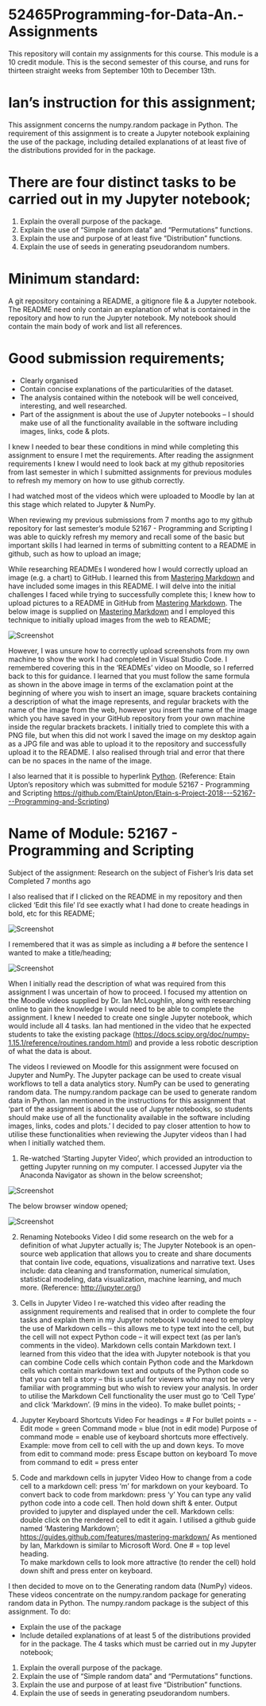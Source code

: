 # 52465Programming-for-Data-An.-Assignments
This repository will contain my assignments for this course. This module is a 10 credit module.
This is the second semester of this course, and runs for thirteen straight weeks from September 10th to December 13th. 

# Ian’s instruction for this assignment;

This assignment concerns the numpy.random package in Python. The requirement of this assignment is to create a Jupyter notebook explaining the use of the package, including detailed explanations of at least five of the distributions provided for in the package. 

# There are four distinct tasks to be carried out in my Jupyter notebook;
1.	Explain the overall purpose of the package.
2.	Explain the use of “Simple random data” and “Permutations” functions.
3.	Explain the use and purpose of at least five “Distribution” functions.
4.	Explain the use of seeds in generating pseudorandom numbers.

# Minimum standard:
A git repository containing a README, a gitignore file & a Jupyter notebook. 
The README need only contain an explanation of what is contained in the repository and how to run the Jupyter notebook.
My notebook should contain the main body of work and list all references.

# Good submission requirements;
- Clearly organised
- Contain concise explanations of the particularities of the dataset.
- The analysis contained within the notebook will be well conceived, interesting, and well researched.
- Part of the assignment is about the use of Jupyter notebooks – I should make use of all the functionality available in the software including images, links, code & plots.

I knew I needed to bear these conditions in mind while completing this assignment to ensure I met the requirements.
After reading the assignment requirements I knew I would need to look back at my github repositories from last semester in which I submitted assignments for previous modules to refresh my memory on how to use github correctly. 

I had watched most of the videos which were uploaded to Moodle by Ian at this stage which related to Jupyter & NumPy. 

When reviewing my previous submissions from 7 months ago to my github repository for last semester’s module 52167 - Programming and Scripting I was able to quickly refresh my memory and recall some of the basic but important skills I had learned in terms of submitting content to a README in github, such as how to upload an image;

While researching READMEs I wondered how I would correctly upload an image (e.g. a chart) to GitHub. I learned this from [Mastering Markdown](https://guides.github.com/features/mastering-markdown/) and have included some images in this README. I will delve into the initial challenges I faced while trying to successfully complete this;
I knew how to upload pictures to a README in GitHub from [Mastering Markdown](https://guides.github.com/features/mastering-markdown/). The below image is supplied on [Mastering Markdown](https://guides.github.com/features/mastering-markdown/) and I employed this technique to initially upload images from the web to README;

![Screenshot](HowToUploadImagesInREADME.jpg)

However, I was unsure how to correctly upload screenshots from my own machine to show the work I had completed in Visual Studio Code. I remembered covering this in the ‘READMEs’ video on Moodle, so I referred back to this for guidance. I learned that you must follow the same formula as shown in the above image in terms of the exclamation point at the beginning of where you wish to insert an image, square brackets containing a description of what the image represents, and regular brackets with the name of the image from the web, however you insert the name of the image which you have saved in your GitHub repository from your own machine inside the regular brackets brackets. I initially tried to complete this with a PNG file, but when this did not work I saved the image on my desktop again as a JPG file and was able to upload it to the repository and successfully upload it to the README. I also realised through trial and error that there can be no spaces in the name of the image.

I also learned that it is possible to hyperlink [Python]( https://www.python.org/).
(Reference: Etain Upton’s repository which was submitted for module 52167 - Programming and Scripting https://github.com/EtainUpton/Etain-s-Project-2018---52167---Programming-and-Scripting)

# Name of Module: 52167 - Programming and Scripting
Subject of the assignment:
Research on the subject of Fisher’s Iris data set
Completed 7 months ago

I also realised that if I clicked on the README in my repository and then clicked ‘Edit this file’ I’d see exactly what I had done to create headings in bold, etc for this README;
 
![Screenshot](ScreenshotDisplayingEdit.jpg)

I remembered that it was as simple as including a # before the sentence I wanted to make a title/heading; 

![Screenshot](EtainsPreviousREADME.jpg)

When I initially read the description of what was required from this assignment I was uncertain of how to proceed. I focused my attention on the Moodle videos supplied by Dr. Ian McLoughlin, along with researching online to gain the knowledge I would need to be able to complete the assignment.
I knew I needed to create one single Jupyter notebook, which would include all 4 tasks.
Ian had mentioned in the video that he expected students to take the existing package (https://docs.scipy.org/doc/numpy-1.15.1/reference/routines.random.html) and provide a less robotic description of what the data is about. 


The videos I reviewed on Moodle for this assignment were focused on Jupyter and NumPy.
The Jupyter package can be used to create visual workflows to tell a data analytics story. 
NumPy can be used to generating random data. The numpy.random package can be used to generate random data in Python.
Ian mentioned in the instructions for this assignment that ‘part of the assignment is about the use of Jupyter notebooks, so students should make use of all the functionality available in the software including images, links, codes and plots.’ I decided to pay closer attention to how to utilise these functionalities when reviewing the Jupyter videos than I had when I initially watched them.
1.	Re-watched ‘Starting Jupyter Video’, which provided an introduction to getting Jupyter running on my computer. I accessed Jupyter via the Anaconda Navigator as shown in the below screenshot;

![Screenshot](JupyterNotebook.jpg)

The below browser window opened;

![Screenshot](BrowserWindowJupyter.jpg)
 
2.	Renaming Notebooks Video
I did some research on the web for a definition of what Jupyter actually is;
The Jupyter Notebook is an open-source web application that allows you to create and share documents that contain live code, equations, visualizations and narrative text. Uses include: data cleaning and transformation, numerical simulation, statistical modeling, data visualization, machine learning, and much more. (Reference: http://jupyter.org/)
3.	Cells in Jupyter Video
I re-watched this video after reading the assignment requirements and realised that in order to complete the four tasks and explain them in my Jupyter notebook I would need to employ the use of Markdown cells – this allows me to type text into the cell, but the cell will not expect Python code – it will expect text (as per Ian’s comments in the video). Markdown cells contain Markdown text. I learned from this video that the idea with Jupyter notebook is that you can combine Code cells which contain Python code and the Markdown cells which contain markdown text and outputs of  the Python code so that you can tell a story – this is useful for viewers who may not be very familiar with programming but who wish to review your analysis. 
In order to utilise the Markdown Cell functionality the user must go to ‘Cell Type’ and click ‘Markdown’. (9 mins in the video).
To make bullet points; -
4.	Jupyter Keyboard Shortcuts Video
For headings = #
For bullet points = -
Edit mode = green
Command mode = blue (not in edit mode) 
Purpose of command mode = enable use of keyboard shortcuts more effectively. Example: move from cell to cell with the up and down keys.
To move from edit to command mode: press Escape button on keyboard
To move from command to edit = press enter

5.	Code and markdown cells in jupyter Video
How to change from a code cell to a markdown cell: press ‘m’ for markdown on your keyboard.
To convert back to code from markdown: press ‘y’
You can type any valid python code into a code cell. Then hold down shift & enter. Output provided to jupyter and displayed under the cell.
Markdown cells: double click on the rendered cell to edit it again.
I utilised a github guide named ‘Mastering Markdown’; https://guides.github.com/features/mastering-markdown/
As mentioned by Ian, Markdown is similar to Microsoft Word.
One # = top level heading.	
To make markdown cells to look more attractive (to render the cell) hold down shift and press enter on keyboard.

I then decided to move on to the Generating random data (NumPy) videos. These videos concentrate on the numpy.random package for generating random data in Python. The numpy.random package is the subject of this assignment. 
To do:
-	Explain the use of the package
-	Include detailed explanations of at least 5 of the distributions provided for in the package. 
The 4 tasks which must be carried out in my Jupyter notebook;
1.	Explain the overall purpose of the package.
2.	Explain the use of “Simple random data” and “Permutations” functions.
3.	Explain the use and purpose of at least five “Distribution” functions.
4.	Explain the use of seeds in generating pseudorandom numbers.


